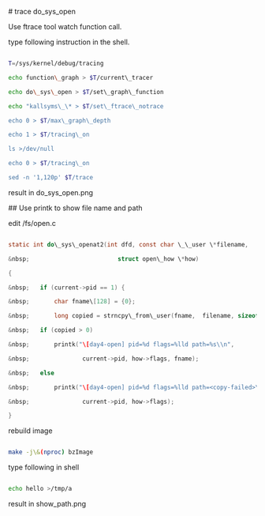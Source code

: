 

\# trace do\_sys\_open



Use ftrace tool watch function call.



type following instruction in the shell.

```bash

T=/sys/kernel/debug/tracing

echo function\_graph > $T/current\_tracer

echo do\_sys\_open > $T/set\_graph\_function

echo "kallsyms\_\* > $T/set\_ftrace\_notrace

echo 0 > $T/max\_graph\_depth

echo 1 > $T/tracing\_on

ls >/dev/null

echo 0 > $T/tracing\_on

sed -n '1,120p' $T/trace

```

result in do\_sys\_open.png



\## Use printk to show file name and path

edit /fs/open.c

```c

static int do\_sys\_openat2(int dfd, const char \_\_user \*filename,

&nbsp;                         struct open\_how \*how)

{

&nbsp;   if (current->pid == 1) {   

&nbsp;       char fname\[128] = {0};

&nbsp;       long copied = strncpy\_from\_user(fname,  filename, sizeof(fname)-1);

&nbsp;   if (copied > 0)

&nbsp;       printk("\[day4-open] pid=%d flags=%lld path=%s\\n",

&nbsp;               current->pid, how->flags, fname);

&nbsp;   else

&nbsp;       printk("\[day4-open] pid=%d flags=%lld path=<copy-failed>\\n",

&nbsp;               current->pid, how->flags);

}

```

rebuild image

```bash

make -j\&(nproc) bzImage

```

type following in shell

```bash

echo hello >/tmp/a

```

result in show\_path.png



